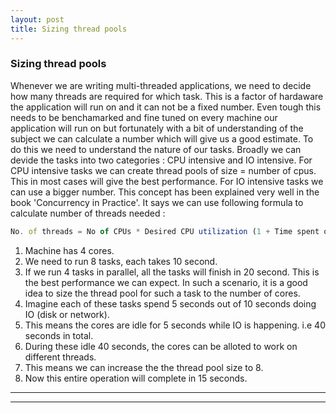 ```yaml
---
layout: post
title: Sizing thread pools
---
```


### Sizing thread pools

Whenever we are writing multi-threaded applications, we need to decide how many threads are required for which task. 
This is a factor of hardaware the application will run on and it can not be a fixed number. Even tough this needs to be benchamarked and fine tuned on every machine our application will run on but fortunately with a bit of understanding of the subject we can calculate a number which will give us a good estimate. To do this we need to understand the nature of our tasks. Broadly we can devide the tasks into two categories : CPU intensive and IO intensive. For CPU intensive tasks we can create thread pools of size = number of cpus. This in most cases will give the best performance. For IO intensive tasks we can use a bigger number. This concept has been explained very well in the book 'Concurrency in Practice'. It says we can use following formula to calculate number of threads needed : 
```javascript
No. of threads = No of CPUs * Desired CPU utilization (1 + Time spent on IO/Time spent on computation)
```

1. Machine has 4 cores. 
2. We need to run 8 tasks, each takes 10 second.
3. If we run 4 tasks in parallel, all the tasks will finish in 20 second. This is the best performance we can expect. 
   In such a scenario, it is  a good idea to size the thread pool for such a task to the number of cores.
4. Imagine each of these tasks spend 5 seconds out of 10 seconds doing IO (disk or network). 
5. This means the cores are idle for 5 seconds while IO is happening. i.e 40 seconds in total.
6. During these idle 40 seconds, the cores can be alloted to work on different threads.
7. This means we can increase the the thread pool size to 8. 
8. Now this entire operation will complete in 15 seconds.

----
****
